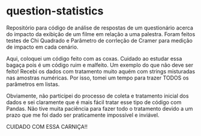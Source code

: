 # question-statistics
Repositório para código de análise de respostas de um questionário acerca do impacto da exibição de um filme em relação a uma palestra.
Foram feitos testes de Chi Quadrado e Parâmetro de corrleção de Cramer para medição de impacto em cada cenário.

Aqui, coloquei um código feito com as coxas. Cuidado ao estudar essa bagaça pois é um código ruim e malfeito. Um exemplo do que não deve ser feito!
Recebi os dados com tratamento muito aquém com strings misturadas nas amostras numéricas. Por isso, tomei um tempo para trazer TODOS os parâmetros em listas.

Obviamente, não participei do processo de coleta e tratamento inicial dos dados e sei claramente que é mais fácil tratar esse tipo de código com Pandas.
Não tive muita paciência para fazer todo o tratamento devido a um prazo que me foi dado ser praticamente impossível e inviável.

CUIDADO COM ESSA CARNIÇA!!
